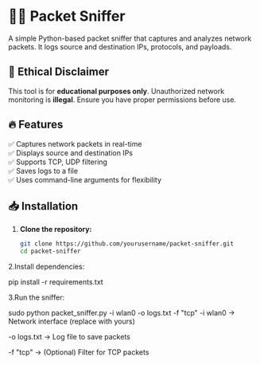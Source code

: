 # 🕵️‍♂️ Packet Sniffer  

A simple Python-based packet sniffer that captures and analyzes network packets. It logs source and destination IPs, protocols, and payloads.  

## 🚨 Ethical Disclaimer  
This tool is for **educational purposes only**. Unauthorized network monitoring is **illegal**. Ensure you have proper permissions before use.  

## 🔥 Features  
✅ Captures network packets in real-time  
✅ Displays source and destination IPs  
✅ Supports TCP, UDP filtering  
✅ Saves logs to a file  
✅ Uses command-line arguments for flexibility  

## 📥 Installation  

1. **Clone the repository:**  
   ```bash
   git clone https://github.com/yourusername/packet-sniffer.git
   cd packet-sniffer
   
2.Install dependencies:


pip install -r requirements.txt

3.Run the sniffer:


sudo python packet_sniffer.py -i wlan0 -o logs.txt -f "tcp"
-i wlan0 → Network interface (replace with yours)

-o logs.txt → Log file to save packets

-f "tcp" → (Optional) Filter for TCP packets
